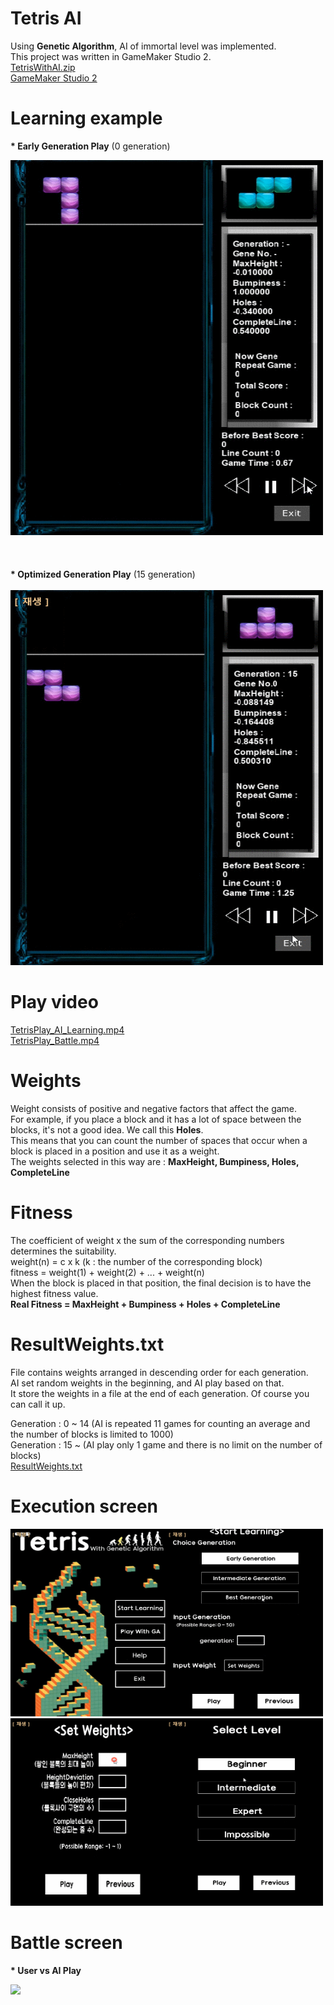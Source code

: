 # Tetris AI 
Using <b>Genetic Algorithm</b>, AI of immortal level was implemented. <br>
This project was written in GameMaker Studio 2. <br>
[TetrisWithAI.zip](TetrisWithAI.zip) <br>
[GameMaker Studio 2](https://accounts.yoyogames.com/downloads)

# Learning example
<b>* Early Generation Play</b> (0 generation) <br>
<div><img src="images/start_generation_play.gif" width="500" height="600"></div> <br>
<br><br>
<b>* Optimized Generation Play</b> (15 generation) <br><br>
<div><img src="images/optimized_generation_play.gif" width="500" height="600"></div>

# Play video
[TetrisPlay_AI_Learning.mp4](TetrisPlay_AI_Learning.mp4) <br>
[TetrisPlay_Battle.mp4](TetrisPlay_Battle.mp4)

# Weights
Weight consists of positive and negative factors that affect the game. <br>
For example, if you place a block and it has a lot of space between the blocks, it's not a good idea. We call this <b>Holes</b>. <br>
This means that you can count the number of spaces that occur when a block is placed in a position and use it as a weight. <br>
The weights selected in this way are : <b>MaxHeight, Bumpiness, Holes, CompleteLine</b> <br>

# Fitness
The coefficient of weight x the sum of the corresponding numbers determines the suitability. <br>
weight(n) = c x k (k : the number of the corresponding block) <br>
fitness = weight(1) + weight(2) + ... + weight(n) <br>
When the block is placed in that position, the final decision is to have the highest fitness value. <br>
<b>Real Fitness = MaxHeight + Bumpiness + Holes + CompleteLine</b> <br>

# ResultWeights.txt
File contains weights arranged in descending order for each generation. <br>
AI set random weights in the beginning, and AI play based on that. <br>
It store the weights in a file at the end of each generation. Of course you can call it up. <br>

Generation : 0 ~ 14 (AI is repeated 11 games for counting an average and the number of blocks is limited to 1000) <br>
Generation : 15 ~ (AI play only 1 game and there is no limit on the number of blocks) <br>
[ResultWeights.txt](ResultWeights.txt)

# Execution screen
<div><img src="images/main_screen.gif" width="250" height="300"><img src="images/learning_option_screen.gif" width="250" height="300"></div>
<div><img src="images/weight_setting_screen.gif" width="250" height="300"><img src="images/level_selecting_screen.gif" width="250" height="300"></div>

# Battle screen
<b>* User vs AI Play</b> <br>
<div><img src="images/verse_play.gif"></div>
